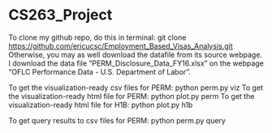# CS263_Project

To clone my github repo, do this in terminal:
git clone https://github.com/ericucsc/Employment_Based_Visas_Analysis.git
Otherwise, you may as well download the datafile from its source webpage.
I download the data file “PERM_Disclosure_Data_FY16.xlsx” on the webpage “OFLC Performance Data - U.S. Department of Labor”.


To get the visualization-ready csv files for PERM:
	python perm.py viz
To get the visualization-ready html file for PERM:
	python plot.py perm
To get the visualization-ready html file for H1B:
	python plot.py h1b

To get query results to csv files for PERM:	python perm.py query